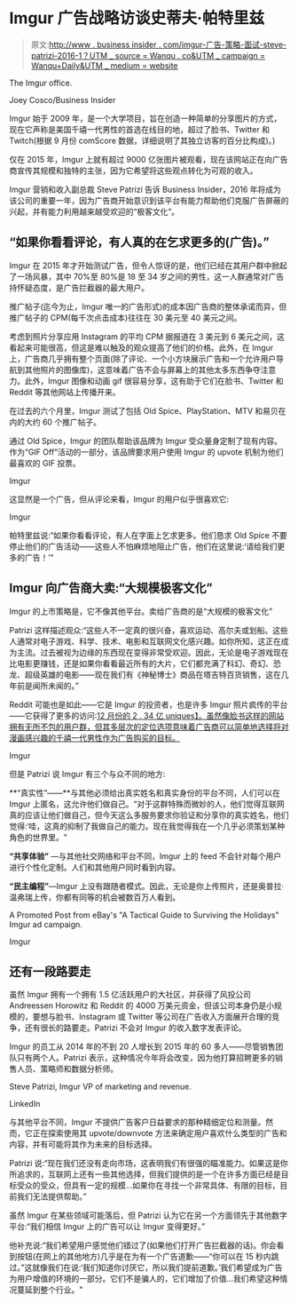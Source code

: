 # Imgur 广告战略访谈史蒂夫·帕特里兹

> 原文:[http://www . business insider . com/imgur-广告-策略-面试-steve-patrizi-2016-1？UTM _ source = Wanqu . co&UTM _ campaign = Wanqu+Daily&UTM _ medium = website](http://www.businessinsider.com/imgur-advertising-strategy-interview-steve-patrizi-2016-1?utm_source=wanqu.co&utm_campaign=Wanqu+Daily&utm_medium=website)

 The Imgur office.

Joey Cosco/Business Insider

Imgur 始于 2009 年，是一个大学项目，旨在创造一种简单的分享图片的方式，现在它声称是美国千禧一代男性的首选在线目的地，超过了脸书、Twitter 和 Twitch(根据 9 月份 comScore 数据，详细说明了其独立访客的百分比构成)。)

仅在 2015 年，Imgur 上就有超过 9000 亿张图片被观看，现在该网站正在向广告商宣传其规模和独特的主张，因为它希望将这些观点转化为可观的收入。

Imgur 营销和收入副总裁 Steve Patrizi 告诉 Business Insider，2016 年将成为该公司的重要一年，因为广告商开始意识到该平台有能力帮助他们克服广告屏蔽的兴起，并有能力利用越来越受欢迎的“极客文化”。

## “如果你看看评论，有人真的在乞求更多的(广告)。”

Imgur 在 2015 年才开始测试广告，但令人惊讶的是，他们已经在其用户群中掀起了一场风暴，其中 70%至 80%是 18 至 34 岁之间的男性，这一人群通常对广告持怀疑态度，是广告拦截器的最大用户。

推广帖子(迄今为止，Imgur 唯一的广告形式)的成本因广告商的整体承诺而异，但推广帖子的 CPM(每千次点击成本)往往在 30 美元至 40 美元之间。

考虑到照片分享应用 Instagram 的平均 CPM 据报道在 3 美元到 6 美元之间，这看起来可能很高，但这是难以触及的观众提高了他们的价格。此外，在 Imgur 上，广告商几乎拥有整个页面(除了评论、一个小方块展示广告和一个允许用户导航到其他照片的图像库)，这意味着广告不会与屏幕上的其他太多东西争夺注意力。此外，Imgur 图像和动画 gif 很容易分享，这有助于它们在脸书、Twitter 和 Reddit 等其他网站上传播开来。

在过去的六个月里，Imgur 测试了包括 Old Spice、PlayStation、MTV 和易贝在内的大约 60 个推广帖子。

通过 Old Spice，Imgur 的团队帮助该品牌为 Imgur 受众量身定制了现有内容。作为“GIF Off”活动的一部分，该品牌要求用户使用 Imgur 的 upvote 机制为他们最喜欢的 GIF 投票。

Imgur

这显然是一个广告，但从评论来看，Imgur 的用户似乎很喜欢它:

Imgur

帕特里兹说:“如果你看看评论，有人在字面上乞求更多。他们恳求 Old Spice 不要停止他们的广告活动——这些人不怕麻烦地阻止广告，他们在这里说:‘请给我们更多的广告！’"

## Imgur 向广告商大卖:“大规模极客文化”

Imgur 的上市策略是，它不像其他平台。卖给广告商的是“大规模的极客文化”

Patrizi 这样描述观众:“这些人不一定真的很兴奋，喜欢运动、高尔夫或划船。这些人通常对电子游戏、科学、技术、电影和互联网文化感兴趣。如你所知，这正在成为主流。过去被视为边缘的东西现在变得非常受欢迎。因此，无论是电子游戏现在比电影更赚钱，还是如果你看看最近所有的大片，它们都充满了科幻、奇幻、恐龙、超级英雄的电影——现在我们有《神秘博士》商品在塔吉特百货销售，这在几年前是闻所未闻的。”

Reddit 可能也是如此——它是 Imgur 的投资者，也是许多 Imgur 照片疯传的平台——它获得了更多的访问:[12 月份的 2 . 34 亿 uniques】。虽然像脸书这样的网站拥有无所不包的用户群，但其多层次的定位选项意味着广告商可以简单地选择将对漫画感兴趣的千禧一代男性作为广告购买的目标。](https://www.reddit.com/about/)

Imgur

但是 Patrizi 说 Imgur 有三个与众不同的地方:

**“真实性”——**与其他必须给出真实姓名和真实身份的平台不同，人们可以在 Imgur 上匿名，这允许他们做自己。“对于这群特殊而微妙的人，他们觉得互联网真的应该让他们做自己，但今天这么多服务要求你验证和分享你的真实姓名，他们觉得:‘哇，这真的抑制了我做自己的能力。现在我觉得我在一个几乎必须策划某种角色的世界里。"

**“共享体验”** —与其他社交网络和平台不同，Imgur 上的 feed 不会针对每个用户进行个性化定制。人们和其他用户同时看到内容。

**“民主编程”**—Imgur 上没有跟随者模式。因此，无论是你上传照片，还是奥普拉·温弗瑞上传，你都有同等的机会被数百万人看到。

 A Promoted Post from eBay's "A Tactical Guide to Surviving the Holidays" Imgur ad campaign.

Imgur

## 还有一段路要走

虽然 Imgur 拥有一个拥有 1.5 亿活跃用户的大社区，并获得了风投公司 Andreessen Horowitz 和 Reddit 的 4000 万美元资金，但该公司本身仍是小规模的，要想与脸书、Instagram 或 Twitter 等公司在广告收入方面展开合理的竞争，还有很长的路要走。Patrizi 不会对 Imgur 的收入数字发表评论。

Imgur 的员工从 2014 年的不到 20 人增长到 2015 年的 60 多人——尽管销售团队只有两个人。Patrizi 表示，这种情况今年将会改变，因为他打算招聘更多的销售人员、策略师和数据分析师。

 Steve Patrizi, Imgur VP of marketing and revenue.

LinkedIn

与其他平台不同，Imgur 不提供广告客户日益要求的那种精细定位和测量。然而，它正在探索使用其 upvote/downvote 方法来确定用户喜欢什么类型的广告和内容，并有可能将其作为未来的目标选择。

Patrizi 说:“现在我们还没有走向市场，这表明我们有很强的瞄准能力。如果这是你所追求的，互联网上还有一些其他选择，但我们提供的是一个在许多方面已经是目标受众的受众，但具有一定的规模...如果你在寻找一个非常具体、有限的目标，目前我们无法提供帮助。”

虽然 Imgur 在某些领域可能落后，但 Patrizi 认为它在另一个方面领先于其他数字平台:“我们相信 Imgur 上的广告可以让 Imgur 变得更好。”

他补充说:“我们希望用户感觉他们错过了(如果他们打开广告拦截器的话)。你会看到按钮(在网上的其他地方)几乎是在为有一个广告道歉——“你可以在 15 秒内跳过。”这就像我们在说:‘我们知道你讨厌它，所以我们提前道歉。’我们希望成为广告为用户增值的环境的一部分。它们不是骗人的，它们增加了价值...我们希望这种情况蔓延到整个行业。"